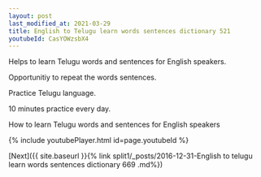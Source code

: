 ```yaml
---
layout: post
last_modified_at: 2021-03-29
title: English to Telugu learn words sentences dictionary 521 
youtubeId: CasYOWzsbX4
---
```

 
 
Helps to learn Telugu words and sentences for English speakers.

Opportunitiy to repeat the words sentences. 

Practice Telugu language. 
 
10 minutes practice every day. 
 
How to learn Telugu words and sentences for English speakers 
 
{% include youtubePlayer.html id=page.youtubeId %}
 
 
[Next]({{ site.baseurl }}{% link  split1/_posts/2016-12-31-English to telugu learn words sentences dictionary 669 .md%})
 
